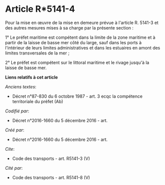 # Article R*5141-4

Pour la mise en œuvre de la mise en demeure prévue à l'article R. 5141-3 et des autres mesures mises à sa charge par la
présente section : 

1° Le préfet maritime est compétent dans la limite de la zone maritime et à partir de la laisse de basse mer côté du large,
sauf dans les ports à l'intérieur de leurs limites administratives et dans les estuaires en amont des limites transversales
de la mer ; 

2° Le préfet est compétent sur le littoral maritime et le rivage jusqu'à la laisse de basse mer.

**Liens relatifs à cet article**

_Anciens textes_:

  - Décret n°87-830 du 6 octobre 1987 - art. 3 ecqc la compétence territoriale du préfet (Ab)

_Codifié par_:

  - Décret n°2016-1660 du 5 décembre 2016 - art.

_Créé par_:

  - Décret n°2016-1660 du 5 décembre 2016 - art.

_Cite_:

  - Code des transports - art. R5141-3 (V)

_Cité par_:

  - Code des transports - art. R5141-8 (V)
